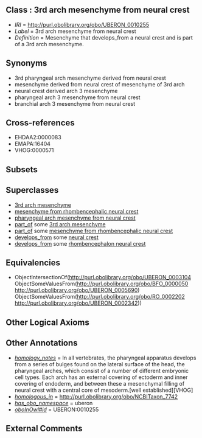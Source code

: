 
## Class : 3rd arch mesenchyme from neural crest

 * *IRI* = http://purl.obolibrary.org/obo/UBERON_0010255
 * *Label* = 3rd arch mesenchyme from neural crest
 * *Definition* = Mesenchyme that develops_from a neural crest and is part of a 3rd arch mesenchyme.

## Synonyms

 * 3rd pharyngeal arch mesenchyme derived from neural crest
 * mesenchyme derived from neural crest of mesenchyme of 3rd arch
 * neural crest derived arch 3 mesenchyme
 * pharyngeal arch 3 mesenchyme from neural crest
 * branchial arch 3 mesenchyme from neural crest

## Cross-references

 * EHDAA2:0000083
 * EMAPA:16404
 * VHOG:0000571

## Subsets


## Superclasses

 * [3rd arch mesenchyme](../../UBERON/90/UBERON_0005690.md)
 * [mesenchyme from rhombencephalic neural crest](../../UBERON/58/UBERON_0010258.md)
 * [pharyngeal arch mesenchyme from neural crest](../../UBERON/59/UBERON_0010359.md)
 * [part_of](../../BFO/50/BFO_0000050.md) some [3rd arch mesenchyme](../../UBERON/90/UBERON_0005690.md)
 * [part_of](../../BFO/50/BFO_0000050.md) some [mesenchyme from rhombencephalic neural crest](../../UBERON/58/UBERON_0010258.md)
 * [develops_from](../../RO/02/RO_0002202.md) some [neural crest](../../UBERON/42/UBERON_0002342.md)
 * [develops_from](../../RO/02/RO_0002202.md) some [rhombencephalon neural crest](../../UBERON/52/UBERON_0003852.md)

## Equivalencies

 * ObjectIntersectionOf(<http://purl.obolibrary.org/obo/UBERON_0003104> ObjectSomeValuesFrom(<http://purl.obolibrary.org/obo/BFO_0000050> <http://purl.obolibrary.org/obo/UBERON_0005690>) ObjectSomeValuesFrom(<http://purl.obolibrary.org/obo/RO_0002202> <http://purl.obolibrary.org/obo/UBERON_0002342>))

## Other Logical Axioms


## Other Annotations

 * *[homology_notes](../../UBPROP/03/UBPROP_0000003.md)* = In all vertebrates, the pharyngeal apparatus develops from a series of bulges found on the lateral surface of the head, the pharyngeal arches, which consist of a number of different embryonic cell types. Each arch has an external covering of ectoderm and inner covering of endoderm, and between these a mesenchymal filling of neural crest with a central core of mesoderm.[well established][VHOG]
 * *[homologous_in](../../core#homologous/in/core#homologous_in.md)* = http://purl.obolibrary.org/obo/NCBITaxon_7742
 * *[has_obo_namespace](../../ce/oboInOwl#hasOBONamespace.md)* = uberon
 * *[oboInOwl#id](../../id/oboInOwl#id.md)* = UBERON:0010255

## External Comments

